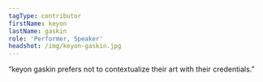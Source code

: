 ```yaml
---
tagType: contributor
firstName: keyon
lastName: gaskin
role: 'Performer, Speaker'
headshot: /img/keyon-gaskin.jpg
---
```

“keyon gaskin prefers not to contextualize their art with their credentials.”
